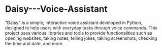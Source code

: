 # Daisy---Voice-Assistant
"Daisy" is a simple, interactive voice assistant developed in Python, designed to help users with everyday tasks through voice commands. This project uses various libraries and tools to provide functionalities such as opening websites, taking notes, telling jokes, taking screenshots, checking the time and date, and more. 
